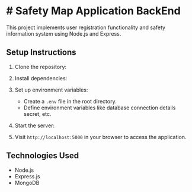 # # Safety Map Application BackEnd

This project implements user registration functionality and safety information system using Node.js and Express.

## Setup Instructions

1. Clone the repository:

2. Install dependencies:

3. Set up environment variables:

    - Create a `.env` file in the root directory.
    - Define environment variables like database connection details secret, etc.

4. Start the server:

5. Visit `http://localhost:5000` in your browser to access the application.

## Technologies Used

-   Node.js
-   Express.js
-   MongoDB
